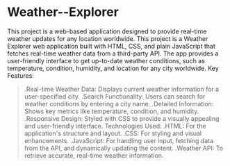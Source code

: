 # Weather--Explorer
This project is a web-based application designed to provide real-time weather updates for any location worldwide.
This project is a Weather Explorer web application built with HTML, CSS, and plain JavaScript that fetches real-time weather data from a third-party API. The app provides a user-friendly interface to get up-to-date weather conditions, such as temperature, condition, humidity, and location for any city worldwide.
Key Features:
>.Real-time Weather Data: Displays current weather information for a user-specified city.
>.Search Functionality: Users can search for weather conditions by entering a city name.
>.Detailed Information: Shows key metrics like temperature, condition, and humidity.
>.Responsive Design: Styled with CSS to provide a visually appealing and user-friendly interface.
Technologies Used:
>.HTML: For the application's structure and layout.
>.CSS: For styling and visual enhancements.
>.JavaScript: For handling user input, fetching data from the API, and dynamically updating the content.
>.Weather API: To retrieve accurate, real-time weather information.
